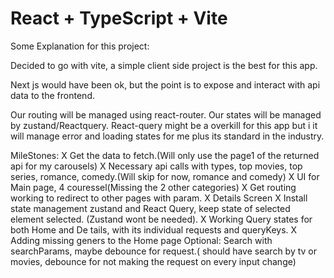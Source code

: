 # React + TypeScript + Vite

Some Explanation for this project:

Decided to go with vite, a simple client side project is the best for this app.

Next js would have been ok, but the point is to expose and interact with api data to the frontend.

Our routing will be managed using react-router.
Our states will be managed by zustand/Reactquery. React-query might be a overkill for this app but i it will manage error and loading states for me plus its standard in the industry.

MileStones:
X Get the data to fetch.(Will only use the page1 of the returned api for my carousels)
X Necessary api calls with types, top movies, top series, romance, comedy.(Will skip for now, romance and comedy)
X UI for Main page, 4 couressel(Missing the 2 other categories)
X Get routing working to redirect to other pages with param.
X Details Screen
X Install state management zustand and React Query, keep state of selected element selected. (Zustand wont be needed).
X Working Query states for both Home and De tails, with its individual requests and queryKeys.
X Adding missing geners to the Home page
Optional:
Search with searchParams, maybe debounce for request.( should have search by tv or movies, debounce for not making the request on every input change)
